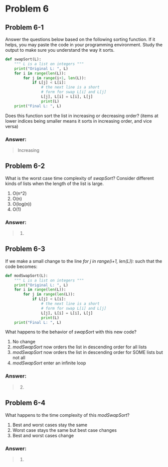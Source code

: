# Problem 6

## Problem 6-1
Answer the questions below based on the following sorting function. If it helps, you may paste the code in your programming environment. Study the output to make sure you understand the way it sorts.
```python
def swapSort(L): 
    """ L is a list on integers """
    print("Original L: ", L)
    for i in range(len(L)):
        for j in range(i+1, len(L)):
            if L[j] < L[i]:
                # the next line is a short 
                # form for swap L[i] and L[j]
                L[j], L[i] = L[i], L[j] 
                print(L)
    print("Final L: ", L)
```
Does this function sort the list in increasing or decreasing order? (items at lower indices being smaller means it sorts in increasing order, and vice versa)

### Answer:
> Increasing

## Problem 6-2
What is the worst case time complexity of *swapSort*? Consider different kinds of lists when the length of the list is large.
1. O(n^2)
2. O(n)
3. O(log(n))
4. O(1)

### Answer:
> 1.

## Problem 6-3
If we make a small change to the line *for j in range(i+1, len(L)):* such that the code becomes:
```python
def modSwapSort(L): 
    """ L is a list on integers """
    print("Original L: ", L)
    for i in range(len(L)):
        for j in range(len(L)):
            if L[j] < L[i]:
                # the next line is a short 
                # form for swap L[i] and L[j]
                L[j], L[i] = L[i], L[j] 
                print(L)
    print("Final L: ", L)
```

What happens to the behavior of *swapSort* with this new code?
1. No change
2. *modSwapSort* now orders the list in descending order for all lists
3. *modSwapSort* now orders the list in descending order for SOME lists but not all
4. *modSwapSort* enter an infinite loop

### Answer:
> 2.

## Problem 6-4
What happens to the time complexity of this *modSwapSort*?
1. Best and worst cases stay the same
2. Worst case stays the same but best case changes
3. Best and worst cases change

### Answer:
> 1.